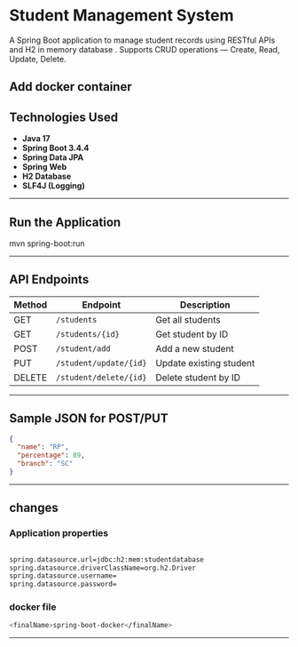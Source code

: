 # Student Management System

A Spring Boot application to manage student records using RESTful APIs and H2 in memory database .
Supports CRUD operations — Create, Read, Update, Delete.

Add docker container 
---

## Technologies Used

- **Java 17**
- **Spring Boot 3.4.4**
- **Spring Data JPA**
- **Spring Web**
- **H2 Database**
- **SLF4J (Logging)**

---

## Run the Application
mvn spring-boot:run

---

## API Endpoints

| Method | Endpoint                   | Description               |
|--------|----------------------------|---------------------------|
| GET    | `/students`                | Get all students          |
| GET    | `/students/{id}`           | Get student by ID         |
| POST   | `/student/add`             | Add a new student         |
| PUT    | `/student/update/{id}`     | Update existing student   |
| DELETE | `/student/delete/{id}`     | Delete student by ID      |

---
##  Sample JSON for POST/PUT

```json
{
  "name": "RP",
  "percentage": 89,
  "branch": "SC"
}
```
---

## changes

###  Application properties
```bash

spring.datasource.url=jdbc:h2:mem:studentdatabase
spring.datasource.driverClassName=org.h2.Driver
spring.datasource.username=
spring.datasource.password=

```
###  docker file
```bash
<finalName>spring-boot-docker</finalName>
```

---





